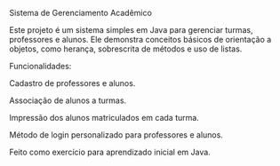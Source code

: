 Sistema de Gerenciamento Acadêmico


Este projeto é um sistema simples em Java para gerenciar turmas, professores e alunos.
Ele demonstra conceitos básicos de orientação a objetos, como herança, sobrescrita de métodos e uso de listas.

Funcionalidades:

Cadastro de professores e alunos.

Associação de alunos a turmas.

Impressão dos alunos matriculados em cada turma.

Método de login personalizado para professores e alunos.

Feito como exercício para aprendizado inicial em Java.
